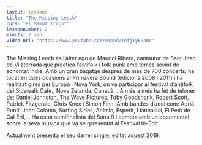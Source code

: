 ```yaml
---
layout: lessons
title: "The Missing Leech"
curs: "El Mamut Traçut"
lessonnumber: 2
minuts: 2 min
video-url: "https://www.youtube.com/embed/TnfjIyE2amc"
---
```


The Missing Leech és l’alter ego de Maurici Ribera, cantautor de Sant Joan de Vilatorrada que pràctica l’antifolk i folk punk amb temes sovint de sonoritat indie. Amb un gran bagatge després de més de 700 concerts, ha tocat en dues ocasions al Primavera Sound (edicions 2008 i 2011) i ha realitzat gires per Europa i Nova York, on va participar al festival d’antifolk del Sidewalk Cafè., Nova Zelanda, Canadà… A més a més ha fet de teloner de: Daniel Johnston, The Wave Pictures, Toby Goodshank, Robert Scott, Patrick Fitzgerald, Chris Knox i Simon Finn. Amb bandes d’aquí com: Adrià Puntí, Joan Colomo, Surfing Sirles, Anímic, Esperit, Liannallull, El Petit de Cal Eril,… Ha estat semifinalista del Sona 9 i compta amb un documental sobre la seva música que va se rpresentat al Festival In-Èdit.

Actualment presenta el seu  darrer single, editat aquest 2019.